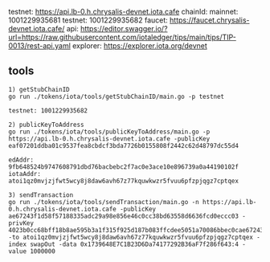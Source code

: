 testnet: https://api.lb-0.h.chrysalis-devnet.iota.cafe
chainId: 
    mainnet: 1001229935681
    testnet: 1001229935682
faucet: https://faucet.chrysalis-devnet.iota.cafe/
api: https://editor.swagger.io/?url=https://raw.githubusercontent.com/iotaledger/tips/main/tips/TIP-0013/rest-api.yaml
explorer: https://explorer.iota.org/devnet



## tools
```text
1) getStubChainID
go run ./tokens/iota/tools/getStubChainID/main.go -p testnet

testnet: 1001229935682
```

```text
2) publicKeyToAddress
go run ./tokens/iota/tools/publicKeyToAddress/main.go -p https://api.lb-0.h.chrysalis-devnet.iota.cafe -publicKey eaf07201ddba01c9537fea8cbdcf3bda7726b0155808f2442c62d48797dc55d4

edAddr: 9fb648524b9747608791dbd76bacbebc2f7ac0e3ace10e896739a0a44190102f
iotaAddr: atoi1qz0mvjzjfwt5wcy8j8daw6avh67z77kquwkwzr5fvuu6pfzpjqgz7cptqex
```

```text
3) sendTransaction
go run ./tokens/iota/tools/sendTransaction/main.go -n https://api.lb-0.h.chrysalis-devnet.iota.cafe -publicKey ae67243f1d58f57188335adc29a98e856e46c0cc38bd63558d6636fcd0eccc03 -privKey 4023b0cc68bff18b8ae595b3a1f315f925d187b083ffcdee5051a70086bbec0cae67243f1d58f57188335adc29a98e856e46c0cc38bd63558d6636fcd0eccc03 -to atoi1qz0mvjzjfwt5wcy8j8daw6avh67z77kquwkwzr5fvuu6pfzpjqgz7cptqex -index swapOut -data 0x1739648E7C1B23D6Da74177292B36aF7f286f643:4 -value 1000000
```
